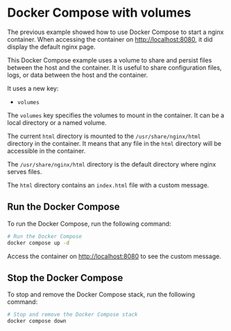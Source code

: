 # Docker Compose with volumes

The previous example showed how to use Docker Compose to start a nginx
container. When accessing the container on <http://localhost:8080>, it did
display the default nginx page.

This Docker Compose example uses a volume to share and persist files between the
host and the container. It is useful to share configuration files, logs, or data
between the host and the container.

It uses a new key:

- `volumes`

The `volumes` key specifies the volumes to mount in the container. It can be a
local directory or a named volume.

The current `html` directory is mounted to the `/usr/share/nginx/html` directory
in the container. It means that any file in the `html` directory will be
accessible in the container.

The `/usr/share/nginx/html` directory is the default directory where nginx
serves files.

The `html` directory contains an `index.html` file with a custom message.

## Run the Docker Compose

To run the Docker Compose, run the following command:

```sh
# Run the Docker Compose
docker compose up -d
```

Access the container on <http://localhost:8080> to see the custom message.

## Stop the Docker Compose

To stop and remove the Docker Compose stack, run the following command:

```sh
# Stop and remove the Docker Compose stack 
docker compose down
```